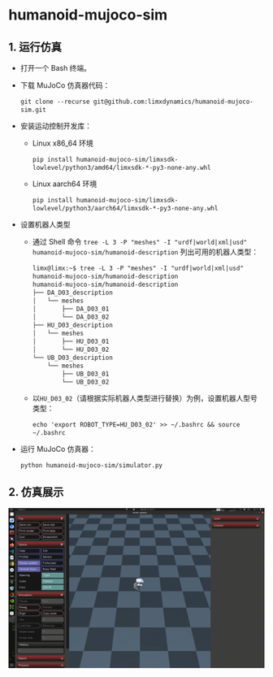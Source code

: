 # humanoid-mujoco-sim

## 1. 运行仿真

- 打开一个 Bash 终端。

- 下载 MuJoCo 仿真器代码：

  ```
  git clone --recurse git@github.com:limxdynamics/humanoid-mujoco-sim.git
  ```

- 安装运动控制开发库：

  - Linux x86_64 环境

    ```
    pip install humanoid-mujoco-sim/limxsdk-lowlevel/python3/amd64/limxsdk-*-py3-none-any.whl
    ```

  - Linux aarch64 环境

    ```
    pip install humanoid-mujoco-sim/limxsdk-lowlevel/python3/aarch64/limxsdk-*-py3-none-any.whl
    ```

- 设置机器人类型

  - 通过 Shell 命令 `tree -L 3 -P "meshes" -I "urdf|world|xml|usd" humanoid-mujoco-sim/humanoid-description` 列出可用的机器人类型：

    ```
    limx@limx:~$ tree -L 3 -P "meshes" -I "urdf|world|xml|usd" humanoid-mujoco-sim/humanoid-description
    humanoid-mujoco-sim/humanoid-description
    ├── DA_D03_description
    │   └── meshes
    │       ├── DA_D03_01
    │       └── DA_D03_02
    ├── HU_D03_description
    │   └── meshes
    │       ├── HU_D03_01
    │       └── HU_D03_02
    └── UB_D03_description
        └── meshes
            ├── UB_D03_01
            └── UB_D03_02
    
    ```

  - 以`HU_D03_02`（请根据实际机器人类型进行替换）为例，设置机器人型号类型：

    ```
    echo 'export ROBOT_TYPE=HU_D03_02' >> ~/.bashrc && source ~/.bashrc
    ```

- 运行 MuJoCo 仿真器：

  ```
  python humanoid-mujoco-sim/simulator.py
  ```

## 2. 仿真展示

![](doc/simulator.gif)
